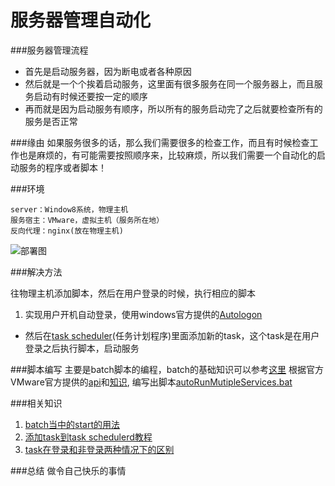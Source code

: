 # 服务器管理自动化
###服务器管理流程
* 首先是启动服务器，因为断电或者各种原因
* 然后就是一个个挨着启动服务，这里面有很多服务在同一个服务器上，而且服务启动有时候还要按一定的顺序
* 再而就是因为启动服务有顺序，所以所有的服务启动完了之后就要检查所有的服务是否正常

###缘由
	如果服务很多的话，那么我们需要很多的检查工作，而且有时候检查工作也是麻烦的，有可能需要按照顺序来，比较麻烦，所以我们需要一个自动化的启动服务的程序或者脚本！

###环境

	server：Window8系统，物理主机
	服务宿主：VMware，虚拟主机（服务所在地）
	反向代理：nginx(放在物理主机)
	
![部署图](https://github.com/zhougch5/server-manage/blob/master/%E9%83%A8%E7%BD%B2%E5%9B%BE.png)	

###解决方法

往物理主机添加脚本，然后在用户登录的时候，执行相应的脚本

1. 实现用户开机自动登录，使用windows官方提供的[Autologon](https://technet.microsoft.com/en-us/sysinternals/bb963905.aspx)
* 然后在[task scheduler](http://stackoverflow.com/questions/21218346/run-batch-file-on-start-up)(任务计划程序)里面添加新的task，这个task是在用户登录之后执行脚本，启动服务


###脚本编写
主要是batch脚本的编程，batch的基础知识可以参考[这里](http://www.tutorialspoint.com/batch_script/batch_script_tutorial.pdf)
根据官方VMware官方提供的[api](https://www.vmware.com/support/developer/prog-api/)和[知识](http://pubs.vmware.com/workstation-12/index.jsp?topic=%2Fcom.vmware.ws.using.doc%2FGUID-DA203314-F153-4F1F-8FCF-A7700530943D.html), 编写出脚本[autoRunMutipleServices.bat](https://github.com/zhougch5/server-manage/blob/master/autoRunMutipleServices.bat)


###相关知识
1. [batch当中的start的用法](https://technet.microsoft.com/en-us/library/cc770297(v=ws.11).aspx)
2. [添加task到task schedulerd教程](http://superuser.com/questions/640771/run-windows-batch-files-at-startup-or-when-any-user-logs-on)
3. [task在登录和非登录两种情况下的区别](http://superuser.com/questions/616206/run-interactive-task-even-if-user-is-not-logged-on-windows)

###总结
做令自己快乐的事情
